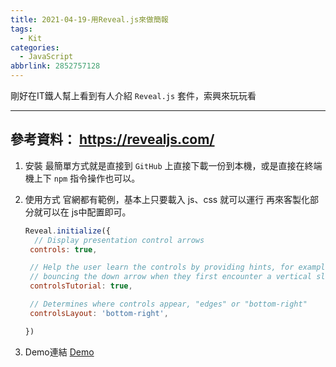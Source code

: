 ```yaml
---
title: 2021-04-19-用Reveal.js來做簡報
tags:
  - Kit
categories:
  - JavaScript
abbrlink: 2852757128
---
```

剛好在IT鐵人幫上看到有人介紹 `Reveal.js` 套件，索興來玩玩看
<!-- more -->
---
參考資料：
https://revealjs.com/
---

1. 安裝
   最簡單方式就是直接到 `GitHub` 上直接下載一份到本機，或是直接在終端機上下 `npm` 指令操作也可以。
2. 使用方式
   官網都有範例，基本上只要載入 js、css 就可以運行
   再來客製化部分就可以在 js中配置即可。
   ```JavaScript
   Reveal.initialize({
     // Display presentation control arrows
    controls: true,

    // Help the user learn the controls by providing hints, for example by
    // bouncing the down arrow when they first encounter a vertical slide
    controlsTutorial: true,

    // Determines where controls appear, "edges" or "bottom-right"
    controlsLayout: 'bottom-right',

   })
   ```

3. Demo連結
  [Demo](https://codepen.io/chunwen/pen/ExZeeGX)




